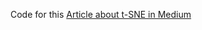Code for this [Article about t-SNE in Medium](https://gustavorsantos.medium.com/understanding-t-sne-in-python-8a3286fd3ea6?sk=ec5ed1d9f65acbfd8fa7be67b91110bc)
